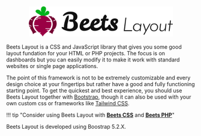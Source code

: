 # <img src="assets/images/beetslayout_col_100x480.png" style="display: block; margin-left: auto; margin-right: auto; height: 80px;">

Beets Layout is a CSS and JavaScript library that gives you some good layout fundation for your HTML or PHP projects. The focus is on dashboards but you can easily modify it to make it work with standard websites or single page applications.

The point of this framework is not to be extremely customizable and every design choice at your fingertips but rather have a good and fully functioning starting point. To get the quickest and best experience, you should use Beets Layout together with [Bootstrap](https://getbootstrap.com/), though it can also be used with your own custom css or frameworks like [Tailwind CSS](https://tailwindcss.com/).

!!! tip "Consider using Beets Layout with **[Beets CSS](https://github.com/jonasbirkelof/beets-css)** and **[Beets PHP](https://github.com/jonasbirkelof/beets-php)**"

Beets Layout is developed using Boostrap 5.2.X.